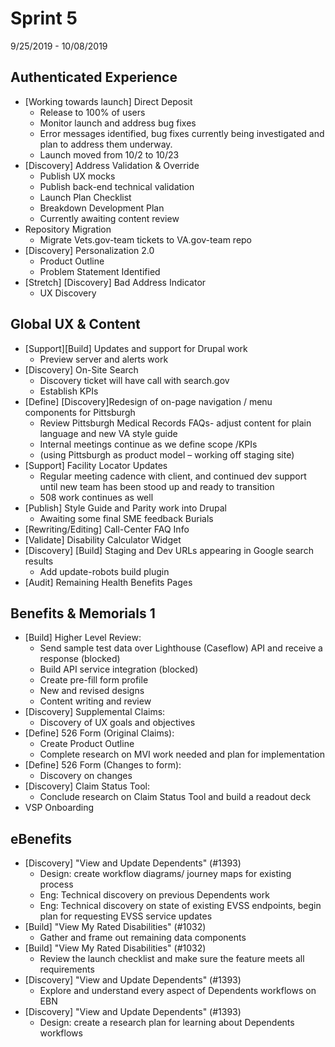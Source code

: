 # Sprint 5
9/25/2019 - 10/08/2019

## Authenticated Experience
- [Working towards launch] Direct Deposit 
  - Release to 100% of users
  - Monitor launch and address bug fixes
  - Error messages identified, bug fixes currently being investigated and plan to address them underway. 
  - Launch moved from 10/2  to 10/23
- [Discovery] Address Validation & Override 
  - Publish UX mocks 
  - Publish back-end technical validation 
  - Launch Plan Checklist
  - Breakdown Development Plan
  - Currently awaiting content review
- Repository Migration 
  - Migrate Vets.gov-team tickets to VA.gov-team repo
- [Discovery] Personalization 2.0
  - Product Outline
  - Problem Statement Identified
- [Stretch] [Discovery] Bad Address Indicator
  - UX Discovery


## Global UX & Content
- [Support][Build] Updates and support for Drupal work
  - Preview server and alerts work
- [Discovery] On-Site Search 
  - Discovery ticket will have call with search.gov 
  - Establish KPIs
- [Define] [Discovery]Redesign of on-page navigation / menu components for Pittsburgh
  - Review Pittsburgh Medical Records FAQs- adjust content for plain language and new VA style guide
  - Internal meetings continue as we define scope /KPIs
  - (using Pittsburgh as product model – working off staging site)
- [Support] Facility Locator Updates 
  - Regular meeting cadence with client, and continued dev support until new team has been stood up and ready to transition 
  - 508 work continues as well 
- [Publish] Style Guide and Parity work into Drupal 
  - Awaiting some final SME feedback Burials
- [Rewriting/Editing] Call-Center FAQ Info
- [Validate] Disability Calculator Widget
- [Discovery] [Build] Staging and Dev URLs appearing in Google search results
  - Add update-robots build plugin
- [Audit] Remaining Health Benefits Pages 

## Benefits & Memorials 1
- [Build] Higher Level Review:
  - Send sample test data over Lighthouse (Caseflow) API and receive a response (blocked)
  - Build API service integration (blocked)
  - Create pre-fill form profile
  - New and revised designs
  - Content writing and review
- [Discovery] Supplemental Claims:
  - Discovery of UX goals and objectives
- [Define] 526 Form (Original Claims):
  - Create Product Outline
  - Complete research on MVI work needed and plan for implementation
- [Define] 526 Form (Changes to form):
  - Discovery on changes 
- [Discovery] Claim Status Tool:
  - Conclude research on Claim Status Tool and build a readout deck
- VSP Onboarding


## eBenefits
- [Discovery] "View and Update Dependents" (#1393)
  - Design: create workflow diagrams/ journey maps for existing process
  - Eng: Technical discovery on previous Dependents work
  - Eng: Technical discovery on state of existing EVSS endpoints, begin plan for requesting EVSS service updates
- [Build] "View My Rated Disabilities" (#1032)
  - Gather and frame out remaining data components
- [Build] "View My Rated Disabilities" (#1032)
  - Review the launch checklist and make sure the feature meets all requirements
- [Discovery] "View and Update Dependents" (#1393)
  - Explore and understand every aspect of Dependents workflows on EBN
- [Discovery] "View and Update Dependents" (#1393)
  - Design: create a research plan for learning about Dependents workflows



